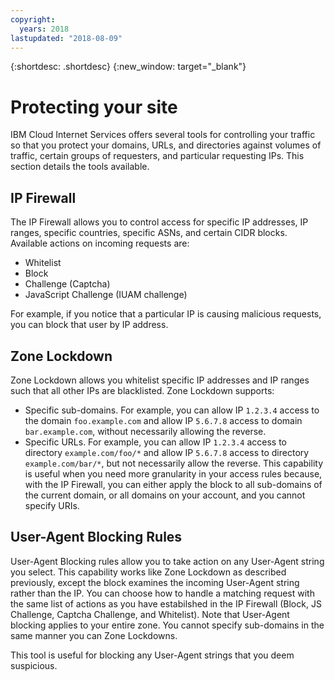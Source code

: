 ```yaml
---
copyright:
  years: 2018
lastupdated: "2018-08-09"
---
```


{:shortdesc: .shortdesc}
{:new_window: target="_blank"}

# Protecting your site

IBM Cloud Internet Services offers several tools for controlling your traffic so that you protect your domains, URLs, and directories against volumes of traffic, certain groups of requesters, and particular requesting IPs. This section details the tools available.


## IP Firewall
The IP Firewall allows you to control access for specific IP addresses, IP ranges, specific countries, specific ASNs, and certain CIDR blocks. Available actions on incoming requests are:
  * Whitelist 
  * Block 
  * Challenge (Captcha) 
  * JavaScript Challenge (IUAM challenge)

For example, if you notice that a particular IP is causing malicious requests, you can block that user by IP address.

## Zone Lockdown
Zone Lockdown allows you whitelist specific IP addresses and IP ranges such that all other IPs are blacklisted. Zone Lockdown supports:

  * Specific sub-domains. For example, you can allow IP `1.2.3.4` access to the domain `foo.example.com` and allow IP `5.6.7.8` access to domain `bar.example.com`, without necessarily allowing the reverse.
  * Specific URLs. For example, you can allow IP `1.2.3.4` access to directory `example.com/foo/*` and allow IP `5.6.7.8`  access to directory `example.com/bar/*`, but not necessarily allow the reverse.
This capability is useful when you need more granularity in your access rules because, with the IP Firewall, you can either apply the block to all sub-domains of the current domain, or all domains on your account, and you cannot specify URIs.

 
## User-Agent Blocking Rules
User-Agent Blocking rules allow you to take action on any User-Agent string you select. This capability works like Zone Lockdown as described previously, except the block examines the incoming User-Agent string rather than the IP. You can choose how to handle a matching request with the same list of actions as you have estabilshed in the IP Firewall (Block, JS Challenge, Captcha Challenge, and Whitelist). Note that User-Agent blocking applies to your entire zone. You cannot specify sub-domains in the same manner you can Zone Lockdowns.

This tool is useful for blocking any User-Agent strings that you deem suspicious.

 
